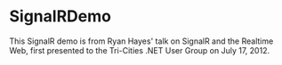 SignalRDemo
===========

This SignalR demo is from Ryan Hayes' talk on SignalR and the Realtime Web, first presented to the Tri-Cities .NET User Group on July 17, 2012.